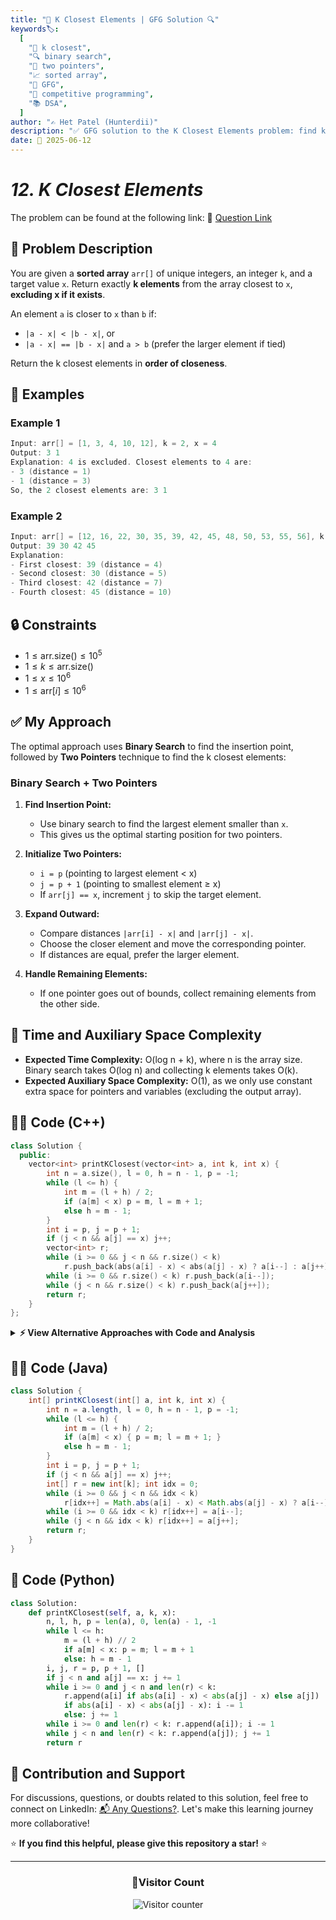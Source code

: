 ```yaml
---
title: "🎯 K Closest Elements | GFG Solution 🔍"
keywords🏷️:
  [
    "🎯 k closest",
    "🔍 binary search",
    "📍 two pointers",
    "📈 sorted array",
    "📘 GFG",
    "🏁 competitive programming",
    "📚 DSA",
  ]
author: "✍️ Het Patel (Hunterdii)"
description: "✅ GFG solution to the K Closest Elements problem: find k closest elements to target x in sorted array using binary search and two pointers. 🚀"
date: 📅 2025-06-12
---
```


# _12. K Closest Elements_

The problem can be found at the following link: 🔗 [Question Link](https://www.geeksforgeeks.org/problems/k-closest-elements3619/1)

## **🧩 Problem Description**

You are given a **sorted array** `arr[]` of unique integers, an integer `k`, and a target value `x`. Return exactly **k elements** from the array closest to `x`, **excluding x if it exists**.

An element `a` is closer to `x` than `b` if:

- `|a - x| < |b - x|`, or
- `|a - x| == |b - x|` and `a > b` (prefer the larger element if tied)

Return the k closest elements in **order of closeness**.

## **📘 Examples**

### Example 1

```cpp
Input: arr[] = [1, 3, 4, 10, 12], k = 2, x = 4
Output: 3 1
Explanation: 4 is excluded. Closest elements to 4 are:
- 3 (distance = 1)
- 1 (distance = 3)
So, the 2 closest elements are: 3 1
```

### Example 2

```cpp
Input: arr[] = [12, 16, 22, 30, 35, 39, 42, 45, 48, 50, 53, 55, 56], k = 4, x = 35
Output: 39 30 42 45
Explanation:
- First closest: 39 (distance = 4)
- Second closest: 30 (distance = 5)
- Third closest: 42 (distance = 7)
- Fourth closest: 45 (distance = 10)
```

## **🔒 Constraints**

- $1 \le \text{arr.size()} \le 10^5$
- $1 \le k \le \text{arr.size()}$
- $1 \le x \le 10^6$
- $1 \le \text{arr}[i] \le 10^6$

## **✅ My Approach**

The optimal approach uses **Binary Search** to find the insertion point, followed by **Two Pointers** technique to find the k closest elements:

### **Binary Search + Two Pointers**

1. **Find Insertion Point:**

   - Use binary search to find the largest element smaller than `x`.
   - This gives us the optimal starting position for two pointers.

2. **Initialize Two Pointers:**

   - `i = p` (pointing to largest element < x)
   - `j = p + 1` (pointing to smallest element ≥ x)
   - If `arr[j] == x`, increment `j` to skip the target element.

3. **Expand Outward:**

   - Compare distances `|arr[i] - x|` and `|arr[j] - x|`.
   - Choose the closer element and move the corresponding pointer.
   - If distances are equal, prefer the larger element.

4. **Handle Remaining Elements:**
   - If one pointer goes out of bounds, collect remaining elements from the other side.

## 📝 Time and Auxiliary Space Complexity

- **Expected Time Complexity:** O(log n + k), where n is the array size. Binary search takes O(log n) and collecting k elements takes O(k).
- **Expected Auxiliary Space Complexity:** O(1), as we only use constant extra space for pointers and variables (excluding the output array).

## **🧑‍💻 Code (C++)**

```cpp
class Solution {
  public:
    vector<int> printKClosest(vector<int> a, int k, int x) {
        int n = a.size(), l = 0, h = n - 1, p = -1;
        while (l <= h) {
            int m = (l + h) / 2;
            if (a[m] < x) p = m, l = m + 1;
            else h = m - 1;
        }
        int i = p, j = p + 1;
        if (j < n && a[j] == x) j++;
        vector<int> r;
        while (i >= 0 && j < n && r.size() < k)
            r.push_back(abs(a[i] - x) < abs(a[j] - x) ? a[i--] : a[j++]);
        while (i >= 0 && r.size() < k) r.push_back(a[i--]);
        while (j < n && r.size() < k) r.push_back(a[j++]);
        return r;
    }
};
```

<details>
<summary><b>⚡ View Alternative Approaches with Code and Analysis</b></summary>

## 📊 **2️⃣ Two Pointers with Linear Search**

### 💡 Algorithm Steps:

1. Find the position where `x` would be inserted using linear search.
2. Use two pointers to expand outward from that position.
3. Compare distances and pick the closer element.

```cpp
class Solution {
  public:
    vector<int> printKClosest(vector<int> a, int k, int x) {
        int n = a.size(), pos = 0;
        while (pos < n && a[pos] < x) pos++;
        int i = pos - 1, j = pos;
        if (j < n && a[j] == x) j++;
        vector<int> r;
        while (i >= 0 && j < n && r.size() < k)
            r.push_back(abs(a[i] - x) < abs(a[j] - x) ? a[i--] : a[j++]);
        while (i >= 0 && r.size() < k) r.push_back(a[i--]);
        while (j < n && r.size() < k) r.push_back(a[j++]);
        return r;
    }
};
```

### 📝 **Complexity Analysis:**

- **Time:** ⏱️ O(n + k)
- **Auxiliary Space:** 💾 O(1)

### ✅ **Why This Approach?**

- Simple linear search approach.
- Good when array size is small or unsorted.

## 📊 **3️⃣ Priority Queue (Min Heap)**

### 💡 Algorithm Steps:

1. Create a min-heap with custom comparator based on distance from x.
2. Add all elements except x to the heap.
3. Extract k smallest elements from the heap.

```cpp
class Solution {
  public:
    vector<int> printKClosest(vector<int> a, int k, int x) {
        auto cmp = [x](int a, int b) {
            int distA = abs(a - x), distB = abs(b - x);
            return distA == distB ? a < b : distA > distB;
        };
        priority_queue<int, vector<int>, decltype(cmp)> pq(cmp);
        for (int num : a) {
            if (num != x) pq.push(num);
        }
        vector<int> r;
        while (r.size() < k && !pq.empty()) {
            r.push_back(pq.top());
            pq.pop();
        }
        return r;
    }
};
```

### 📝 **Complexity Analysis:**

- **Time:** ⏱️ O(n log n + k log n)
- **Auxiliary Space:** 💾 O(n)

### ✅ **Why This Approach?**

- Handles unsorted arrays naturally.
- Good for small k values.

## 🆚 **🔍 Comparison of Approaches**

| 🚀 **Approach**       | ⏱️ **Time Complexity**  | 💾 **Space Complexity** | ✅ **Pros**                     | ⚠️ **Cons**                       |
| --------------------- | ----------------------- | ----------------------- | ------------------------------- | --------------------------------- |
| 🔍 **Binary Search**  | 🟢 O(log n + k)         | 🟢 O(1)                 | ⚡ Fastest for sorted arrays    | 🧮 Requires sorted input          |
| 🔄 **Linear Search**  | 🟡 O(n + k)             | 🟢 O(1)                 | 🔧 Simple, works with unsorted  | 🐢 Slower for large arrays        |
| 📦 **Priority Queue** | 🔸 O(n log n + k log n) | 🔸 O(n)                 | 🪄 Natural ordering by distance | 🚫 High time and space complexity |

### 🏆 **Best Choice Recommendation**

| 🎯 **Scenario**                             | 🎖️ **Recommended Approach** | 🔥 **Performance Rating** |
| ------------------------------------------- | --------------------------- | ------------------------- |
| ⚡ Large sorted array, performance critical | 🥇 **Binary Search**        | ★★★★★                     |
| 🔧 Small array, simplicity preferred        | 🥈 **Linear Search**        | ★★★★☆                     |
| 📊 Need flexible distance-based ordering    | 🥉 **Priority Queue**       | ★★★☆☆                     |

</details>

## **🧑‍💻 Code (Java)**

```java
class Solution {
    int[] printKClosest(int[] a, int k, int x) {
        int n = a.length, l = 0, h = n - 1, p = -1;
        while (l <= h) {
            int m = (l + h) / 2;
            if (a[m] < x) { p = m; l = m + 1; }
            else h = m - 1;
        }
        int i = p, j = p + 1;
        if (j < n && a[j] == x) j++;
        int[] r = new int[k]; int idx = 0;
        while (i >= 0 && j < n && idx < k)
            r[idx++] = Math.abs(a[i] - x) < Math.abs(a[j] - x) ? a[i--] : a[j++];
        while (i >= 0 && idx < k) r[idx++] = a[i--];
        while (j < n && idx < k) r[idx++] = a[j++];
        return r;
    }
}
```

## **🐍 Code (Python)**

```python
class Solution:
    def printKClosest(self, a, k, x):
        n, l, h, p = len(a), 0, len(a) - 1, -1
        while l <= h:
            m = (l + h) // 2
            if a[m] < x: p = m; l = m + 1
            else: h = m - 1
        i, j, r = p, p + 1, []
        if j < n and a[j] == x: j += 1
        while i >= 0 and j < n and len(r) < k:
            r.append(a[i] if abs(a[i] - x) < abs(a[j] - x) else a[j])
            if abs(a[i] - x) < abs(a[j] - x): i -= 1
            else: j += 1
        while i >= 0 and len(r) < k: r.append(a[i]); i -= 1
        while j < n and len(r) < k: r.append(a[j]); j += 1
        return r
```

## 🧠 Contribution and Support

For discussions, questions, or doubts related to this solution, feel free to connect on LinkedIn: [📬 Any Questions?](https://www.linkedin.com/in/patel-hetkumar-sandipbhai-8b110525a/). Let's make this learning journey more collaborative!

⭐ **If you find this helpful, please give this repository a star!** ⭐

---

<div align="center">
  <h3><b>📍Visitor Count</b></h3>
</div>

<p align="center">
  <img src="https://visitor-badge.laobi.icu/badge?page_id=Hunterdii.GeeksforGeeks-POTD" alt="Visitor counter" />
</p>
